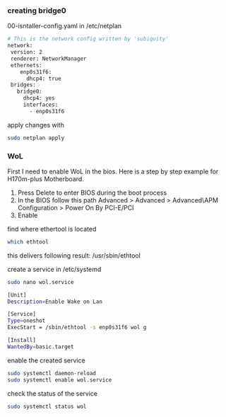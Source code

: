 ### creating bridge0
00-isntaller-config.yaml in /etc/netplan
```bash
# This is the network config written by 'subiquity'
network:
 version: 2
 renderer: NetworkManager
 ethernets:
    enp0s31f6:
      dhcp4: true
 bridges:
   bridge0:
     dhcp4: yes
     interfaces:
       - enp0s31f6  
```

apply changes with
```bash
sudo netplan apply
```

### WoL
First I need to enable WoL in the bios. Here is a step by step example for H170m-plus Motherboard.
1. Press Delete to enter BIOS during the boot process
2. In the BIOS follow this path Advanced > Advanced > Advanced\APM Configuration > Power On By PCI-E/PCI
3. Enable

find where ethertool is located
```bash
which ethtool
```
this delivers following result: /usr/sbin/ethtool

create a service in /etc/systemd
```bash
sudo nano wol.service
```

```bash
[Unit]
Description=Enable Wake on Lan

[Service]
Type=oneshot
ExecStart = /sbin/ethtool -s enp0s31f6 wol g

[Install]
WantedBy=basic.target
```

enable the created service
```bash 
sudo systemctl daemon-reload
sudo systemctl enable wol.service
```

check the status of the service
```bash
sudo systemctl status wol
```
